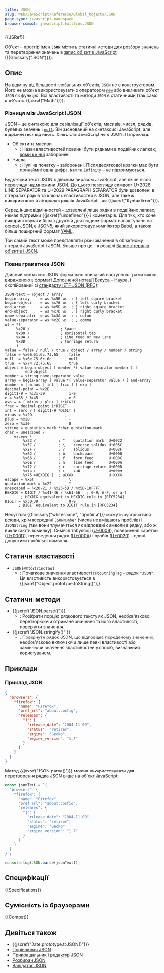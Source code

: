 ```yaml
---
title: JSON
slug: Web/JavaScript/Reference/Global_Objects/JSON
page-type: javascript-namespace
browser-compat: javascript.builtins.JSON
---
```


{{JSRef}}

Об'єкт – простір імен **`JSON`** містить статичні методи для розбору значень та перетворення значень в [запис об'єктів JavaScript](https://json.org/) ({{Glossary("JSON")}}).

## Опис

На відміну від більшості глобальних об'єктів, `JSON` не є конструктором. Його не можна використовувати з оператором [`new`](/uk/docs/Web/JavaScript/Reference/Operators/new) або викликати об'єкт `JSON` як функцію. Всі властивості та методи `JSON` є статичними (так само в об'єкта {{jsxref("Math")}}).

### Різниця між JavaScript і JSON

JSON – це синтаксис для серіалізації об'єктів, масивів, чисел, рядків, булевих значень і [`null`](/uk/docs/Web/JavaScript/Reference/Operators/null). Він заснований на синтаксисі JavaScript, але відрізняється від нього: більшість JavaScript _не_ є JSON. Наприклад:

- Об'єкти та масиви
  - : Назви властивостей повинні бути рядками в подвійних лапках; [коми в кінці](/uk/docs/Web/JavaScript/Reference/Trailing_commas) заборонені.
- Числа
  - : Нулі на початку – заборонені. Після десяткової крапки має бути принаймні одна цифра. `NaN` та `Infinity` – не підтримуються.

Будь-який текст JSON є дійсним виразом JavaScript, але лише після перегляду [надмножини JSON](https://github.com/tc39/proposal-json-superset). До цього перегляду символи U+2028 LINE SEPARATOR та U+2029 PARAGRAPH SEPARATOR були дозволені в літералах рядків та ключах властивостей в JSON, але таке ж використання в літералах рядків JavaScript – це {{jsxref("SyntaxError")}}.

Серед інших відмінностей – дозволені лише рядки в подвійних лапках, немає підтримки {{jsxref("undefined")}} і коментарів. Для тих, хто хоче використовувати більш дружній для людини формат налаштувань на основі JSON, є [JSON5](https://json5.org/), який використовує компілятор Babel, а також більш поширений формат [YAML](https://uk.wikipedia.org/wiki/YAML).

Той самий текст може представляти різні значення в об'єктному літералі JavaScript і JSON. Більше про це – в розділі [Запис літералів об'єктів і JSON](/uk/docs/Web/JavaScript/Reference/Operators/Object_initializer#zapys-literaliv-obiektiv-i-json).

### Повна граматика JSON

Дійсний синтаксис JSON формально описаний наступною граматикою, вираженою в форматі [Доповненої нотації Бекуса – Наура](https://en.wikipedia.org/wiki/Augmented_Backus%E2%80%93Naur_form), і скопійований зі [стандарту IETF JSON (RFC)](https://datatracker.ietf.org/doc/html/rfc8259):

```plain
JSON-text = object / array
begin-array     = ws %x5B ws  ; [ left square bracket
begin-object    = ws %x7B ws  ; { left curly bracket
end-array       = ws %x5D ws  ; ] right square bracket
end-object      = ws %x7D ws  ; } right curly bracket
name-separator  = ws %x3A ws  ; : colon
value-separator = ws %x2C ws  ; , comma
ws = *(
     %x20 /              ; Space
     %x09 /              ; Horizontal tab
     %x0A /              ; Line feed or New line
     %x0D                ; Carriage return
     )
value = false / null / true / object / array / number / string
false = %x66.61.6c.73.65   ; false
null  = %x6e.75.6c.6c      ; null
true  = %x74.72.75.65      ; true
object = begin-object [ member *( value-separator member ) ]
         end-object
member = string name-separator value
array = begin-array [ value *( value-separator value ) ] end-array
number = [ minus ] int [ frac ] [ exp ]
decimal-point = %x2E       ; .
digit1-9 = %x31-39         ; 1-9
e = %x65 / %x45            ; e E
exp = e [ minus / plus ] 1*DIGIT
frac = decimal-point 1*DIGIT
int = zero / ( digit1-9 *DIGIT )
minus = %x2D               ; -
plus = %x2B                ; +
zero = %x30                ; 0
string = quotation-mark *char quotation-mark
char = unescaped /
    escape (
        %x22 /          ; "    quotation mark  U+0022
        %x5C /          ; \    reverse solidus U+005C
        %x2F /          ; /    solidus         U+002F
        %x62 /          ; b    backspace       U+0008
        %x66 /          ; f    form feed       U+000C
        %x6E /          ; n    line feed       U+000A
        %x72 /          ; r    carriage return U+000D
        %x74 /          ; t    tab             U+0009
        %x75 4HEXDIG )  ; uXXXX                U+XXXX
escape = %x5C              ; \
quotation-mark = %x22      ; "
unescaped = %x20-21 / %x23-5B / %x5D-10FFFF
HEXDIG = DIGIT / %x41-46 / %x61-66   ; 0-9, A-F, or a-f
       ; HEXDIG equivalent to HEXDIG rule in [RFC5234]
DIGIT = %x30-39            ; 0-9
      ; DIGIT equivalent to DIGIT rule in [RFC5234]
```

Несуттєві {{Glossary("whitespace", "пробіли")}} можуть зустрічатися всюди, крім всередині `JSONNumber` (числа не вміщають пробілів) і `JSONString` (там вони тлумачаться як відповідні символи в рядку, або ж викликають помилку). Символ табуляції ([U+0009](https://unicode-table.com/en/0009/)), повернення каретки ([U+000D](https://unicode-table.com/en/000D/)), переведення рядка ([U+000A](https://unicode-table.com/en/000A/)) і пробіл ([U+0020](https://unicode-table.com/en/0020/)) – єдині допустимі пробільні символи.

## Статичні властивості

- `JSON[@@toStringTag]`
  - : Початкове значення властивості [`@@toStringTag`](/uk/docs/Web/JavaScript/Reference/Global_Objects/Symbol/toStringTag) – рядок `"JSON"`. Ця властивість використовується в {{jsxref("Object.prototype.toString()")}}.

## Статичні методи

- {{jsxref("JSON.parse()")}}
  - : Розібрати порцію рядкового тексту як JSON, необов'язково перетворюючи отримане значення та його властивості, і повернути значення.
- {{jsxref("JSON.stringify()")}}
  - : Повернути рядок JSON, що відповідає переданому значенню, необов'язково включаючи лише певні властивості або замінюючи значення властивостей у спосіб, визначений користувачем.

## Приклади

### Приклад JSON

```json
{
  "browsers": {
    "firefox": {
      "name": "Firefox",
      "pref_url": "about:config",
      "releases": {
        "1": {
          "release_date": "2004-11-09",
          "status": "retired",
          "engine": "Gecko",
          "engine_version": "1.7"
        }
      }
    }
  }
}
```

Метод {{jsxref("JSON.parse()")}} можна використовувати для перетворення рядка JSON вище на об'єкт JavaScript:

```js
const jsonText = `{
  "browsers": {
    "firefox": {
      "name": "Firefox",
      "pref_url": "about:config",
      "releases": {
        "1": {
          "release_date": "2004-11-09",
          "status": "retired",
          "engine": "Gecko",
          "engine_version": "1.7"
        }
      }
    }
  }
}`;

console.log(JSON.parse(jsonText));
```

## Специфікації

{{Specifications}}

## Сумісність із браузерами

{{Compat}}

## Дивіться також

- {{jsxref("Date.prototype.toJSON()")}}
- [Порівнювач JSON](https://json-diff.com/)
- [Прикрашальник і редактор JSON](https://jsonbeautifier.org/)
- [Розбирач JSON](https://jsonparser.org/)
- [Валідатор JSON](https://tools.learningcontainer.com/json-validator/)
